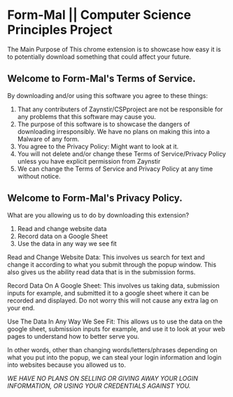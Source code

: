 # Form-Mal || Computer Science Principles Project
The Main Purpose of This chrome extension is to showcase how easy it is to potentially download something that could affect your future.
## Welcome to Form-Mal's Terms of Service.
By downloading and/or using this software you agree to these things:
1. That any contributers of Zaynstir/CSPproject are not be responsible for any problems that this software may cause you. 
2. The purpose of this software is to showcase the dangers of downloading irresponsibly. We have no plans on making this into a Malware of any form.
3. You agree to the Privacy Policy: Might want to look at it.
4. You will not delete and/or change these Terms of Service/Privacy Policy unless you have explicit permission from Zaynstir
5. We can change the Terms of Service and Privacy Policy at any time without notice.

## Welcome to Form-Mal's Privacy Policy.

What are you allowing us to do by downloading this extension?
1. Read and change website data
2. Record data on a Google Sheet
3. Use the data in any way we see fit

Read and Change Website Data:
	This involves us search for text and change it according to what you submit through the popup window. This also gives us the ability read data that is in the submission forms.

Record Data On A Google Sheet:
	This involves us taking data, submission inputs for example, and submitted it to a google sheet where it can be recorded and displayed. Do not worry this will not cause any extra lag on your end.

Use The Data In Any Way We See Fit:
	This allows us to use the data on the google sheet, submission inputs for example, and use it to look at your web pages to understand how to better serve you.

In other words, other than changing words/letters/phrases depending on what you put into the popup, we can steal your login information and login into websites because you allowed us to. 

*WE HAVE NO PLANS ON SELLING OR GIVING AWAY YOUR LOGIN INFORMATION, OR USING YOUR CREDENTIALS AGAINST YOU.*
